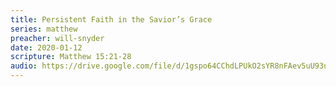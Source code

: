 ```yaml
---
title: Persistent Faith in the Savior’s Grace
series: matthew
preacher: will-snyder
date: 2020-01-12
scripture: Matthew 15:21-28
audio: https://drive.google.com/file/d/1gspo64CChdLPUkO2sYR8nFAev5uU93u8/view
---
```

